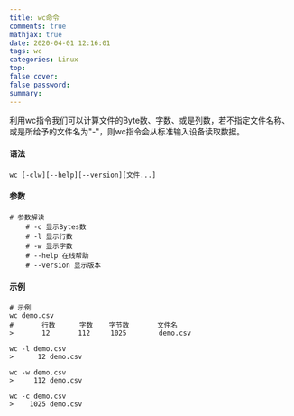 ```yaml
---
title: wc命令
comments: true
mathjax: true
date: 2020-04-01 12:16:01
tags: wc
categories: Linux
top:
false cover:
false password:
summary:
---
```


利用wc指令我们可以计算文件的Byte数、字数、或是列数，若不指定文件名称、或是所给予的文件名为"-"，则wc指令会从标准输入设备读取数据。

#### 语法

```
wc [-clw][--help][--version][文件...]
```



#### 参数

```
# 参数解读
    # -c 显示Bytes数
    # -l 显示行数
    # -w 显示字数
    # --help 在线帮助
    # --version 显示版本

```



#### 示例

```
# 示例
wc demo.csv
#		行数		字数	  字节数		文件名
>       12     	 112     1025        demo.csv

wc -l demo.csv
>      12 demo.csv

wc -w demo.csv
>     112 demo.csv

wc -c demo.csv
>    1025 demo.csv
```


